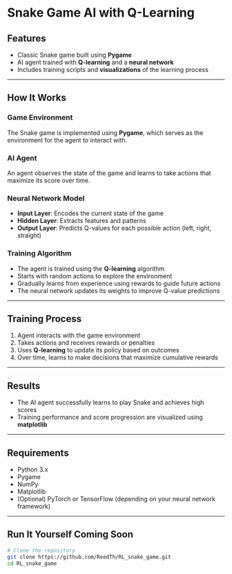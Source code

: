 # Snake Game AI with Q-Learning

## Features

- Classic Snake game built using **Pygame**  
- AI agent trained with **Q-learning** and a **neural network**  
- Includes training scripts and **visualizations** of the learning process  

---

## How It Works

### Game Environment  
The Snake game is implemented using **Pygame**, which serves as the environment for the agent to interact with.

### AI Agent  
An agent observes the state of the game and learns to take actions that maximize its score over time.

### Neural Network Model  
- **Input Layer**: Encodes the current state of the game  
- **Hidden Layer**: Extracts features and patterns  
- **Output Layer**: Predicts Q-values for each possible action (left, right, straight)

### Training Algorithm  
- The agent is trained using the **Q-learning** algorithm  
- Starts with random actions to explore the environment  
- Gradually learns from experience using rewards to guide future actions  
- The neural network updates its weights to improve Q-value predictions  

---

## Training Process

1. Agent interacts with the game environment  
2. Takes actions and receives rewards or penalties  
3. Uses **Q-learning** to update its policy based on outcomes  
4. Over time, learns to make decisions that maximize cumulative rewards  

---

## Results

- The AI agent successfully learns to play Snake and achieves high scores  
- Training performance and score progression are visualized using **matplotlib**  

---

## Requirements

- Python 3.x  
- Pygame  
- NumPy  
- Matplotlib  
- (Optional) PyTorch or TensorFlow (depending on your neural network framework)

---

## Run It Yourself Coming Soon

```bash
# Clone the repository
git clone https://github.com/ReedTh/RL_snake_game.git
cd RL_snake_game


